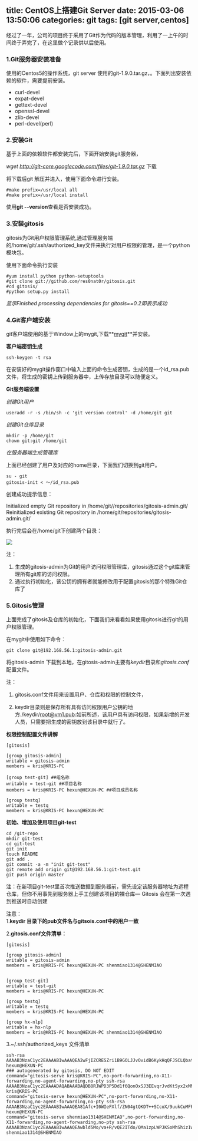 title: CentOS上搭建Git Server
date: 2015-03-06 13:50:06
categories: git
tags: [git server,centos]
---

经过了一年，公司的项目终于采用了Git作为代码的版本管理，利用了一上午的时间终于弄完了，在这里做个记录供以后使用。<!--more-->


### 1.Git服务器安装准备
使用的Centos5的操作系统，git server 使用的git-1.9.0.tar.gz，。下面列出安装依赖的软件，需要提前安装。

- curl-devel
- expat-devel
- gettext-devel
- openssl-devel
- zlib-devel
- perl-devel(perl)

### 2.安装Git

基于上面的依赖软件都安装完后，下面开始安装git服务器，

*wget http://git-core.googlecode.com/files/git-1.9.0.tar.gz* 下载

将下载后git 解压并进入，使用下面命令进行安装。  

	#make prefix=/usr/local all
	#make prefix=/usr/local install

使用**git --version**查看是否安装成功。


### 3.安装gitosis

gitosis为Git用户权限管理系统,通过管理服务端的/home/git/.ssh/authorized_key文件来执行对用户权限的管理，是一个python模块包。  

使用下面命令执行安装
	
	#yum install python python-setuptools
	#git clone git://github.com/res0nat0r/gitosis.git
	#cd gitosis/
	#python setup.py install

*显示Finished processing dependencies for gitosis==0.2即表示成功*


### 4.Git客户端安装

git客户端使用的基于Window上的mygit,下载**[mygit](https://msysgit.github.io/ "mygit")**并安装。

**客户端密钥生成**  

	ssh-keygen -t rsa
在安装好的mygit操作窗口中输入上面的命令生成密钥，生成的是一个id_rsa.pub文件，将生成的密钥上传到服务器中，上传存放目录可以随便定义。

**Git服务端设置**


*创建Git用户*  

	useradd -r -s /bin/sh -c 'git version control' -d /home/git git

*创建Git仓库目录*  

	mkdir -p /home/git
	chown git:git /home/git

*在服务器端生成管理库*

上面已经创建了用户及对应的home目录，下面我们切换到git用户。
	
	su - git
	gitosis-init < ～/id_rsa.pub


创建成功提示信息：  

Initialized empty Git repository in /home/git//repositories/gitosis-admin.git/ Reinitialized existing Git repository in /home/git/repositories/gitosis-admin.git/ 

执行完后会在/home/git下创建两个目录：

![](/img/gitosis.png)

注：  

1. 生成的gitosis-admin为Git的用户访问权限管理库，gitosis通过这个git库来管理所有git库的访问权限。
2. 通过执行初始化，该公钥的拥有者就能修改用于配置gitosis的那个特殊Git仓库了


### 5.Gitosis管理

上面完成了gitosis及仓库的初始化，下面我们来看看如果使用gitosis进行git的用户权限管理。

在mygit中使用如下命令：
	
	git clone git@192.168.56.1:gitosis-admin.git
将gitosis-admin 下载到本地，在gitosis-admin主要有*keydir*目录和*gitosis.conf*配置文件。

注：

1. gitosis.conf文件用来设置用户、仓库和权限的控制文件，

2. keydir目录则是保存所有具有访问权限用户公钥的地方./keydir/root@vm1.pub:如前所述，该用户具有访问权限，如果新增的开发人员，只需要把生成的密钥放到该目录中就行了。


**权限控制配置文件讲解**

	[gitosis]
	
	[group gitosis-admin]
	writable = gitosis-admin
	members = kris@KRIS-PC
	
	[group test-git] ##组名称
	writable = test-git ##项目名称
	members = kris@KRIS-PC hexun@HEXUN-PC ##项目成员名称
	
	[group testq]
	writable = testq
	members = kris@KRIS-PC hexun@HEXUN-PC




**初始、增加及使用项目git-test** 

	cd /git-repo
	mkdir git-test
	cd git-test
	git init
	touch README
	git add .
	git commit -a -m "init git-test"
	git remote add origin git@192.168.56.1:git-test.git
	git push origin master

注：在新项目git-test里首次推送数据到服务器前，需先设定该服务器地址为远程仓库，但你不用事先到服务器上手工创建该项目的裸仓库— Gitosis 会在第一次遇到推送时自动创建



注意：  
1.**keydir 目录下的pub文件名与gitsois.conf中的用户一致**

2.**gitosis.conf文件清单：**

	[gitosis]

	[group gitosis-admin]
	writable = gitosis-admin
	members = kris@KRIS-PC hexun@HEXUN-PC shenmiao1314@SHENMIAO
	
	
	[group test-git]
	writable = test-git
	members = kris@KRIS-PC hexun@HEXUN-PC
	
	[group testq]
	writable = testq
	members = kris@KRIS-PC hexun@HEXUN-PC
	
	[group hx-nlp]
	writable = hx-nlp
	members = kris@KRIS-PC hexun@HEXUN-PC shenmiao1314@SHENMIAO

3.~/.ssh/authorized_keys 文件清单


	ssh-rsa AAAAB3NzaC1yc2EAAAABIwAAAQEA2wFjIZCRESZri1B9GOLJJvOvidB6KykHqQFJSCLQbattGBtD1paFmOaH2l51O2TdEkFVSdqtU5hfdF+QoqxaitcL3uFnAdIsOdYcfi51l5OhnyoZTSfol6SQnZHphv5VV+iMJU9G0UoBjOOdliBZ/oK3T/kPhOcBIM748hDI0GQUJjYuV658WsYUfG+ZgRWA6MgDjbviMYKUtaaZagFhlVRroS/za/NuqNiyoydTneYGastJkMko2AO3dTs4eKrrrf3wPxSNJ6Z6ZDmZavmrepYDOZMTDAfFx/MoaxQ+jf9hhHDkTArCYuybhx+bZM3/9yydZT29ian0uucpTdVfrQ== hexun@HEXUN-PC
	### autogenerated by gitosis, DO NOT EDIT
	command="gitosis-serve kris@KRIS-PC",no-port-forwarding,no-X11-forwarding,no-agent-forwarding,no-pty ssh-rsa AAAAB3NzaC1yc2EAAAADAQABAAABAQDB8RJWPD3P5Dd1f6QonOxSJ3EEvqrJvdKtSyx2xMNnIn1tTk6oYOw4dphJFCLzuYe0GffqSHIJRlP7IxfXTZ+FS0ebLD0bljD7Ir9ywjFscd3paLPofrASwBW7TxJlq8etcdEb4nn8z3+0d4YpgFhOfCkqcnTOxPPwQxYmJCWWfAs/Wo8v0A70LXhO90FoyYWzzo8NAHG10WIXyyAGj9yBlheTZQf3vb8VKhcAFoWpKOoz8NvLOSll5s6RzVKyzU387EA+vG5t6DUMsuB1ZHZrkd/9ZmOYCPZ9i9o1OkZ4vr7mlSa9WPpejTMAZMvA5PPhEvpiyAn+QPE95W+Otxvn kris@KRIS-PC
	command="gitosis-serve hexun@HEXUN-PC",no-port-forwarding,no-X11-forwarding,no-agent-forwarding,no-pty ssh-rsa AAAAB3NzaC1yc2EAAAABIwAAAQEA81Afc+I0WIeFXlf/ZN04gtQKDT++SCcoX/9uukCuMFPqaGvH+27xi9HwXDgfGl2xQ/sIE1vfaTVsrMaZDFN9BiqUQ5TWKppaNZomvflGUTiIvDZsC5Is/UGpsaQuCOPyUT8ygzOAX2E0zHi2iKo8dWN9e0JE5rVH5zd+B87W0x5Spe14BbdoWt9prNTR96ZtHRMTZQBK7pakKhmZ1mmuB/vd9sh6Lo1QmRvLrEQRfb3glETDUMzu4mrH88qoM+MgHDo4kc+wFnjztnxFmsxv8Vt+5Lo4JTpk4ANALU+MoCG2ifpUbPxhjS6eT34hC/17jB+HkJZTcVBlbY8nLWcgQQ== hexun@HEXUN-PC
	command="gitosis-serve shenmiao1314@SHENMIAO",no-port-forwarding,no-X11-forwarding,no-agent-forwarding,no-pty ssh-rsa AAAAB3NzaC1yc2EAAAABIwAAAQEAwbld5Mo/va+R/vQE2ITdo/QMa1zpLWPJKSoMhShizIwopgW3UQgSi05YoaJvM1tEgT+iFpOTyu+ckvlDOmqwStk42HJh/b8zBKKvsfSqY5HNeV0VJLdsmZ3Wh00M+CNvZ0n91pp4bvgLGuED+sFm9OiKR5bvpdN2ui7KL2t3jYyk8jTdlgoj5IoQGt1E23nu0EBPuhFBzIp1wlrfdth3KlZa0wlM1+BxA3NtTNH2hJZtZdFBb6+Z33aDC4eo9yQSyIeBmVGDSUKcnHfa6N5Qwly8sapZnETAN4fUpSsc8wKpYackDGbHsWupPx5s5vFYz8/hpqzPbJm9pDIQD7ky5w== shenmiao1314@SHENMIAO

	
	                                   